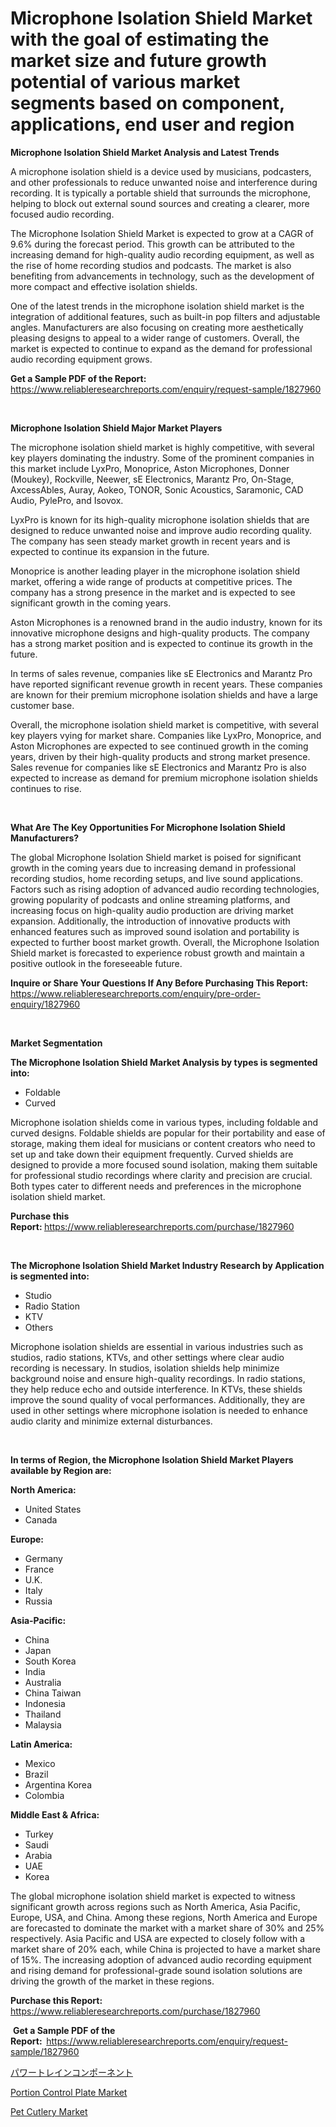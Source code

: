 <p><h1>Microphone Isolation Shield Market with the goal of estimating the market size and future growth potential of various market segments based on component, applications, end user and region</h1></p><p><strong>Microphone Isolation Shield Market Analysis and Latest Trends</strong></p>
<p><p>A microphone isolation shield is a device used by musicians, podcasters, and other professionals to reduce unwanted noise and interference during recording. It is typically a portable shield that surrounds the microphone, helping to block out external sound sources and creating a clearer, more focused audio recording.</p><p>The Microphone Isolation Shield Market is expected to grow at a CAGR of 9.6% during the forecast period. This growth can be attributed to the increasing demand for high-quality audio recording equipment, as well as the rise of home recording studios and podcasts. The market is also benefiting from advancements in technology, such as the development of more compact and effective isolation shields.</p><p>One of the latest trends in the microphone isolation shield market is the integration of additional features, such as built-in pop filters and adjustable angles. Manufacturers are also focusing on creating more aesthetically pleasing designs to appeal to a wider range of customers. Overall, the market is expected to continue to expand as the demand for professional audio recording equipment grows.</p></p>
<p><strong>Get a Sample PDF of the Report:&nbsp;</strong> <a href="https://www.reliableresearchreports.com/enquiry/request-sample/1827960">https://www.reliableresearchreports.com/enquiry/request-sample/1827960</a></p>
<p>&nbsp;</p>
<p><strong>Microphone Isolation Shield Major Market Players</strong></p>
<p><p>The microphone isolation shield market is highly competitive, with several key players dominating the industry. Some of the prominent companies in this market include LyxPro, Monoprice, Aston Microphones, Donner (Moukey), Rockville, Neewer, sE Electronics, Marantz Pro, On-Stage, AxcessAbles, Auray, Aokeo, TONOR, Sonic Acoustics, Saramonic, CAD Audio, PylePro, and Isovox.</p><p>LyxPro is known for its high-quality microphone isolation shields that are designed to reduce unwanted noise and improve audio recording quality. The company has seen steady market growth in recent years and is expected to continue its expansion in the future.</p><p>Monoprice is another leading player in the microphone isolation shield market, offering a wide range of products at competitive prices. The company has a strong presence in the market and is expected to see significant growth in the coming years.</p><p>Aston Microphones is a renowned brand in the audio industry, known for its innovative microphone designs and high-quality products. The company has a strong market position and is expected to continue its growth in the future.</p><p>In terms of sales revenue, companies like sE Electronics and Marantz Pro have reported significant revenue growth in recent years. These companies are known for their premium microphone isolation shields and have a large customer base.</p><p>Overall, the microphone isolation shield market is competitive, with several key players vying for market share. Companies like LyxPro, Monoprice, and Aston Microphones are expected to see continued growth in the coming years, driven by their high-quality products and strong market presence. Sales revenue for companies like sE Electronics and Marantz Pro is also expected to increase as demand for premium microphone isolation shields continues to rise.</p></p>
<p>&nbsp;</p>
<p><strong>What Are The Key Opportunities For Microphone Isolation Shield Manufacturers?</strong></p>
<p><p>The global Microphone Isolation Shield market is poised for significant growth in the coming years due to increasing demand in professional recording studios, home recording setups, and live sound applications. Factors such as rising adoption of advanced audio recording technologies, growing popularity of podcasts and online streaming platforms, and increasing focus on high-quality audio production are driving market expansion. Additionally, the introduction of innovative products with enhanced features such as improved sound isolation and portability is expected to further boost market growth. Overall, the Microphone Isolation Shield market is forecasted to experience robust growth and maintain a positive outlook in the foreseeable future.</p></p>
<p><strong>Inquire or Share Your Questions If Any Before Purchasing This Report:</strong> <a href="https://www.reliableresearchreports.com/enquiry/pre-order-enquiry/1827960">https://www.reliableresearchreports.com/enquiry/pre-order-enquiry/1827960</a></p>
<p>&nbsp;</p>
<p><strong>Market Segmentation</strong></p>
<p><strong>The Microphone Isolation Shield Market Analysis by types is segmented into:</strong></p>
<p><ul><li>Foldable</li><li>Curved</li></ul></p>
<p><p>Microphone isolation shields come in various types, including foldable and curved designs. Foldable shields are popular for their portability and ease of storage, making them ideal for musicians or content creators who need to set up and take down their equipment frequently. Curved shields are designed to provide a more focused sound isolation, making them suitable for professional studio recordings where clarity and precision are crucial. Both types cater to different needs and preferences in the microphone isolation shield market.</p></p>
<p><strong>Purchase this Report:&nbsp;</strong><a href="https://www.reliableresearchreports.com/purchase/1827960">https://www.reliableresearchreports.com/purchase/1827960</a></p>
<p>&nbsp;</p>
<p><strong>The Microphone Isolation Shield Market Industry Research by Application is segmented into:</strong></p>
<p><ul><li>Studio</li><li>Radio Station</li><li>KTV</li><li>Others</li></ul></p>
<p><p>Microphone isolation shields are essential in various industries such as studios, radio stations, KTVs, and other settings where clear audio recording is necessary. In studios, isolation shields help minimize background noise and ensure high-quality recordings. In radio stations, they help reduce echo and outside interference. In KTVs, these shields improve the sound quality of vocal performances. Additionally, they are used in other settings where microphone isolation is needed to enhance audio clarity and minimize external disturbances.</p></p>
<p>&nbsp;</p>
<p><strong>In terms of Region, the Microphone Isolation Shield Market Players available by Region are:</strong></p>
<p>
    <p> <strong> North America: </strong>
        <ul>
            <li>United States</li>
            <li>Canada</li>
        </ul>
        </p> 
    <p> <strong> Europe: </strong>
        <ul>
            <li>Germany</li>
            <li>France</li>
            <li>U.K.</li>
            <li>Italy</li>
            <li>Russia</li>
        </ul>
        </p> 
    <p> <strong> Asia-Pacific: </strong>
        <ul>
            <li>China</li>
            <li>Japan</li>
            <li>South Korea</li>
            <li>India</li>
            <li>Australia</li>
            <li>China Taiwan</li>
            <li>Indonesia</li>
            <li>Thailand</li>
            <li>Malaysia</li>
        </ul>
        </p> 
    <p> <strong> Latin America: </strong>
        <ul>
            <li>Mexico</li>
            <li>Brazil</li>
            <li>Argentina Korea</li>
            <li>Colombia</li>
        </ul>
        </p> 
    <p> <strong> Middle East & Africa: </strong>
        <ul>
            <li>Turkey</li>
            <li>Saudi</li>
            <li>Arabia</li>
            <li>UAE</li>
            <li>Korea</li>
        </ul>
    </p>
    </p>
<p><p>The global microphone isolation shield market is expected to witness significant growth across regions such as North America, Asia Pacific, Europe, USA, and China. Among these regions, North America and Europe are forecasted to dominate the market with a market share of 30% and 25% respectively. Asia Pacific and USA are expected to closely follow with a market share of 20% each, while China is projected to have a market share of 15%. The increasing adoption of advanced audio recording equipment and rising demand for professional-grade sound isolation solutions are driving the growth of the market in these regions.</p></p>
<p><strong>Purchase this Report: </strong><a href="https://www.reliableresearchreports.com/purchase/1827960">https://www.reliableresearchreports.com/purchase/1827960</a></p>
<p>&nbsp;<strong>Get a Sample PDF of the Report:&nbsp;&nbsp;</strong><a href="https://www.reliableresearchreports.com/enquiry/request-sample/1827960">https://www.reliableresearchreports.com/enquiry/request-sample/1827960</a></p>
<p><strong></strong></p>
<p><p><a href="https://medium.com/@maudward1907/%E3%83%91%E3%83%AF%E3%83%BC%E3%83%88%E3%83%AC%E3%82%A4%E3%83%B3%E3%82%B3%E3%83%B3%E3%83%9D%E3%83%BC%E3%83%8D%E3%83%B3%E3%83%88%E5%B8%82%E5%A0%B4-%E5%B8%82%E5%A0%B4cagr-%E5%B8%82%E5%A0%B4%E5%8B%95%E5%90%91-%E3%81%8A%E3%82%88%E3%81%B3%E6%88%90%E9%95%B7%E6%88%A6%E7%95%A5%E3%81%AB%E9%96%A2%E3%81%99%E3%82%8B%E6%B4%9E%E5%AF%9F-0961ebd78dec">パワートレインコンポーネント</a></p><p><a href="https://github.com/jodemen/Market-Research-Report-List-1/blob/main/portion-control-plate-market.md">Portion Control Plate Market</a></p><p><a href="https://github.com/jj19131/Market-Research-Report-List-1/blob/main/pet-cutlery-market.md">Pet Cutlery Market</a></p></p>